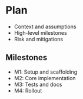 # Plan

- Context and assumptions
- High-level milestones
- Risk and mitigations

## Milestones
- M1: Setup and scaffolding
- M2: Core implementation
- M3: Tests and docs
- M4: Rollout

